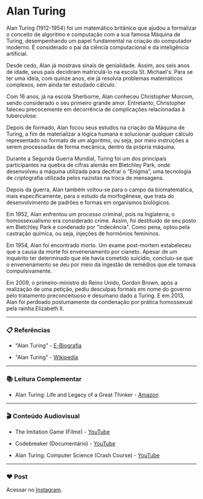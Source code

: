 # Alan Turing

Alan Turing (1912-1954) foi um matemático britânico que ajudou a formalizar o conceito de algoritmo e computação com a sua famosa Máquina de Turing, desempenhando um papel fundamental na criação do computador moderno. É considerado o pai da ciência computacional e da inteligência artificial.

Desde cedo, Alan já mostrava sinais de genialidade. Assim, aos seis anos de idade, seus pais decidiram matriculá-lo na escola St. Michael's. Para se ter uma ideia, com quinze anos, ele já resolvia problemas matemáticos complexos, sem ainda ter estudado cálculo.

Com 16 anos, já na escola Sherborne, Alan conheceu Christopher Morcom, sendo considerado o seu primeiro grande amor. Entretanto, Christopher faleceu precocemente em decorrência de complicações relacionadas à tuberculose.

Depois de formado, Alan focou seus estudos na criação da Máquina de Turing, a fim de materializar a lógica humana e solucionar qualquer cálculo representado no formato de um algoritmo, ou seja, por meio instruções a serem processadas de forma mecânica, dentro da própria máquina.

Durante a Segunda Guerra Mundial, Turing foi um dos principais participantes na quebra de cifras alemãs em Bletchley Park, onde desenvolveu a máquina utilizada para decifrar o “Enigma”, uma tecnologia de criptografia utilizada pelos nazistas na troca de mensagens.

Depois da guerra, Alan também voltou-se para o campo da biomatemática, mais especificamente, para o estudo da morfogênese, que trata do desenvolvimento de padrões e formas em organismos biológicos.

Em 1952, Alan enfrentou um processo criminal, pois na Inglaterra, o homossexualismo era considerado crime. Assim, foi destituído de seu posto em Bletchley Park e condenado por "indecência". Como pena, optou pela castração química, ou seja, injeções de hormônios femininos.

Em 1954, Alan foi encontrado morto. Um exame post-mortem estabeleceu que a causa da morte foi envenenamento por cianeto. Apesar de um inquérito ter determinado que ele havia cometido suicídio, concluíu-se que o envenenamento se deu por meio da ingestão de remédios que ele tomava compulsivamente.

Em 2009, o primeiro-ministro do Reino Unido, Gordon Brown, após a realização de uma petição, pediu desculpas formais em nome do governo pelo tratamento preconceituoso e desumano dado a Turing. E em 2013, Alan foi perdoado postumamente da condenação por prática homossexual pela rainha Elizabeth II.

---

### 📋 Referências

- "Alan Turing" - [E-Biografia](https://www.ebiografia.com/alan_turing/)

- "Alan Turing" - [Wikipedia](https://en.wikipedia.org/wiki/Alan_Turing)

---

### :books: Leitura Complementar

- Alan Turing: Life and Legacy of a Great Thinker - [Amazon](https://www.amazon.com/Alan-Turing-Legacy-Great-Thinker/dp/3540200207)

---

### 🎬 Conteúdo Audiovisual

- The Imitation Game (Filme) - [YouTube](https://www.youtube.com/watch?v=5gcyB72nFmc)

- Codebreaker (Documentário) - [YouTube](https://www.youtube.com/watch?v=vVP4yh7SqE0)

- Alan Turing: Computer Science (Crash Course) - [YouTube](https://www.youtube.com/watch?v=7TycxwFmdB0)

---

### :heart: Post

Acessar no [Instagram](https://www.instagram.com/p/CHSHu5rMPSR/).
